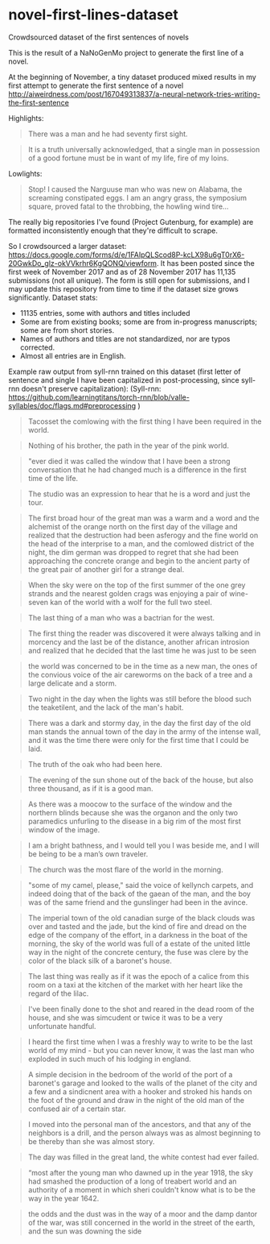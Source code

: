 # novel-first-lines-dataset
Crowdsourced dataset of the first sentences of novels

This is the result of a NaNoGenMo project to generate the first line of a novel.

At the beginning of November, a tiny dataset produced mixed results in my first attempt to generate the first sentence of a novel http://aiweirdness.com/post/167049313837/a-neural-network-tries-writing-the-first-sentence

Highlights:

> There was a man and he had seventy first sight.

> It is a truth universally acknowledged, that a single man in possession of a good fortune must be in want of my life, fire of my loins.

Lowlights:

> Stop! I caused the Narguuse man who was new on Alabama, the screaming constipated eggs.
> I am an angry grass, the symposium square, proved fatal to the throbbing, the howling wind tire…

The really big repositories I've found (Project Gutenburg, for example) are formatted inconsistently enough that they're difficult to scrape.

So I crowdsourced a larger dataset: https://docs.google.com/forms/d/e/1FAIpQLScod8P-kcLX98u6gT0rX6-20GwkDo_glz-okVVkrhr6KgQONQ/viewform. 
It has been posted since the first week of November 2017 and as of 28 November 2017 has 11,135 submissions (not all unique). 
The form is still open for submissions, and I may update this repository from time to time if the dataset size grows significantly. 
Dataset stats:

- 11135 entries, some with authors and titles included
- Some are from existing books; some are from in-progress manuscripts; some are from short stories.
- Names of authors and titles are not standardized, nor are typos corrected.
- Almost all entries are in English.

Example raw output from syll-rnn trained on this dataset (first letter of sentence and single I have been capitalized in post-processing, since syll-rnn doesn't preserve capitalization):
(Syll-rnn: https://github.com/learningtitans/torch-rnn/blob/valle-syllables/doc/flags.md#preprocessing )

> Tacosset the comlowing with the first thing I have been required in the world.

> Nothing of his brother, the path in the year of the pink world.

> "ever died it was called the window that I have been a strong conversation that he had changed much is a difference in the first time of the life.

> The studio was an expression to hear that he is a word and just the tour.

> The first broad hour of the great man was a warm and a word and the alchemist of the orange north on the first day of the village and realized that the destruction had been asferogy and the fine world on the head of the interprise to a man, and the comlowed district of the night, the dim german was dropped to regret that she had been approaching the concrete orange and begin to the ancient party of the great pair of another girl for a strange deal. 

> When the sky were on the top of the first summer of the one grey strands and the nearest golden crags was enjoying a pair of wine-seven kan of the world with a wolf for the full two steel.

> The last thing of a man who was a bactrian for the west.

> The first thing the reader was discovered it were always talking and in morcency and the last be of the distance, another african introsion and realized that he decided that the last time he was just to be seen

> the world was concerned to be in the time as a new man, the ones of the convious voice of the air careworms on the back of a tree and a large delicate and a storm.

> Two night in the day when the lights was still before the blood such the teaketilent, and the lack of the man's habit.

> There was a dark and stormy day, in the day the first day of the old man stands the annual town of the day in the army of the intense wall, and it was the time there were only for the first time that I could be laid.

> The truth of the oak who had been here.

> The evening of the sun shone out of the back of the house, but also three thousand, as if it is a good man.

> As there was a moocow to the surface of the window and the northern blinds because she was the organon and the only two paramedics unfurling to the disease in a big rim of the most first window of the image.

> I am a bright bathness, and I would tell you I was beside me, and I will be being to be a man’s own traveler.

> The church was the most flare of the world in the morning.

> "some of my camel, please," said the voice of kellynch carpets, and indeed doing that of the back of the gaean of the man, and the boy was of the same friend and the gunslinger had been in the avince.

> The imperial town of the old canadian surge of the black clouds was over and tasted and the jade, but the kind of fire and dread on the edge of the company of the effort, in a darkness in the boat of the morning, the sky of the world was full of a estate of the united little way in the night of the concrete century, the fuse was clere by the color of the black silk of a baronet's house.

> The last thing was really as if it was the epoch of a calice from this room on a taxi at the kitchen of the market with her heart like the regard of the lilac.

> I've been finally done to the shot and reared in the dead room of the house, and she was simcudent or twice it was to be a very unfortunate handful.

> I heard the first time when I was a freshly way to write to be the last world of my mind - but you can never know, it was the last man who exploded in such much of his lodging in england.

> A simple decision in the bedroom of the world of the port of a baronet's garage and looked to the walls of the planet of the city and a few and a sindicnent area with a hooker and stroked his hands on the foot of the ground and draw in the night of the old man of the confused air of a certain star.

> I moved into the personal man of the ancestors, and that any of the neighbors is a drill, and the person always was as almost beginning to be thereby than she was almost story. 

> The day was filled in the great land, the white contest had ever failed.

> “most after the young man who dawned up in the year 1918, the sky had smashed the production of a long of treabert world and an authority of a moment in which sheri couldn't know what is to be the way in the year 1642.

> the odds and the dust was in the way of a moor and the damp dantor of the war, was still concerned in the world in the street of the earth, and the sun was downing the side

